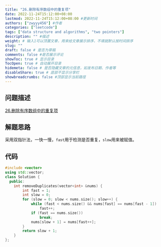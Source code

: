 ```yaml
---
title: "26.删除有序数组中的重复项"
date: 2022-11-24T15:12:00+08:00
lastmod: 2022-11-24T15:12:00+08:00 #更新时间
authors: ["zwyyy456"] #作者
categories: ["leetcode"]
tags: ["data structure and algorithms", "two pointers"]
description: "" #描述
weight: # 输入1可以顶置文章，用来给文章展示排序，不填就默认按时间排序
slug: ""
draft: false # 是否为草稿
comments: false #是否展示评论
showToc: true # 显示目录
TocOpen: true # 自动展开目录
hidemeta: false # 是否隐藏文章的元信息，如发布日期、作者等
disableShare: true # 底部不显示分享栏
showbreadcrumbs: false #顶部显示当前路径
---
```

## 问题描述
[26.删除有序数组中的重复项](https://leetcode.cn/problems/remove-duplicates-from-sorted-array/)

## 解题思路
采用双指针法，一快一慢，`fast`用于检测是否重复，`slow`用来被赋值。

## 代码
```cpp
#include <vector>
using std::vector;
class Solution {
  public:
    int removeDuplicates(vector<int> &nums) {
        int fast = 1;
        int slow = 0;
        for (slow = 0; slow < nums.size(); slow++) {
            while (fast < nums.size() && nums[fast] == nums[fast - 1])
                fast++;
            if (fast == nums.size())
                break;
            nums[slow + 1] = nums[fast++];
        }
        return slow + 1;
    }
};
```

